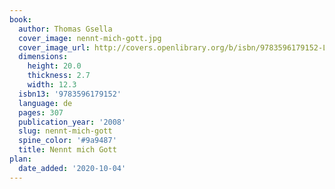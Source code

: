 ```yaml
---
book:
  author: Thomas Gsella
  cover_image: nennt-mich-gott.jpg
  cover_image_url: http://covers.openlibrary.org/b/isbn/9783596179152-L.jpg
  dimensions:
    height: 20.0
    thickness: 2.7
    width: 12.3
  isbn13: '9783596179152'
  language: de
  pages: 307
  publication_year: '2008'
  slug: nennt-mich-gott
  spine_color: '#9a9487'
  title: Nennt mich Gott
plan:
  date_added: '2020-10-04'
---
```

